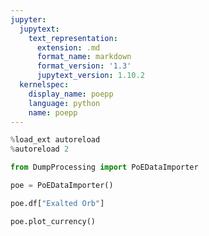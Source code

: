 ```yaml
---
jupyter:
  jupytext:
    text_representation:
      extension: .md
      format_name: markdown
      format_version: '1.3'
      jupytext_version: 1.10.2
  kernelspec:
    display_name: poepp
    language: python
    name: poepp
---
```


```python
%load_ext autoreload
%autoreload 2
```

```python
from DumpProcessing import PoEDataImporter
```

```python
poe = PoEDataImporter()
```

```python
poe.df["Exalted Orb"]
```

```python
poe.plot_currency()
```

```python

```
